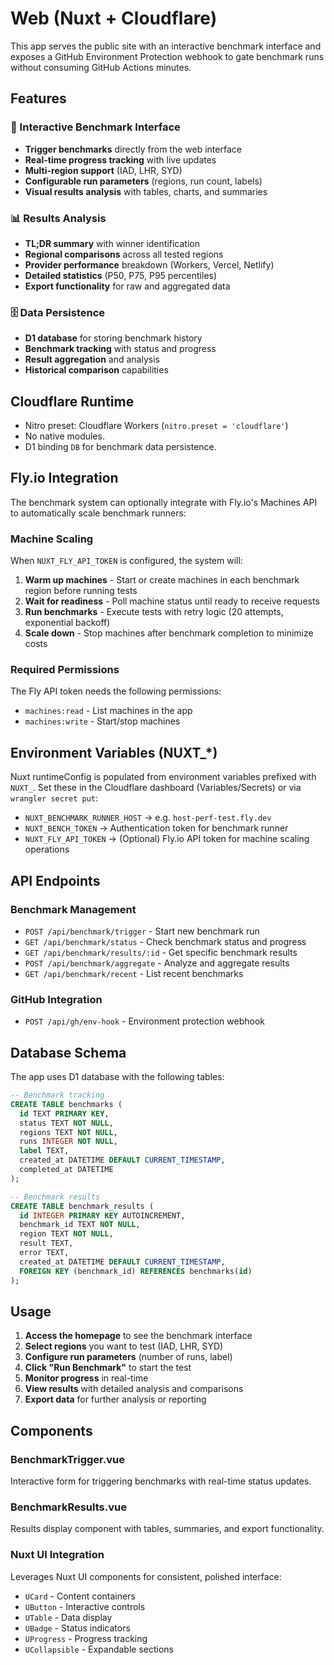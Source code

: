 # Web (Nuxt + Cloudflare)

This app serves the public site with an interactive benchmark interface and exposes a GitHub Environment Protection webhook to gate benchmark runs without consuming GitHub Actions minutes.

## Features

### 🚀 Interactive Benchmark Interface
- **Trigger benchmarks** directly from the web interface
- **Real-time progress tracking** with live updates
- **Multi-region support** (IAD, LHR, SYD)
- **Configurable run parameters** (regions, run count, labels)
- **Visual results analysis** with tables, charts, and summaries

### 📊 Results Analysis
- **TL;DR summary** with winner identification
- **Regional comparisons** across all tested regions
- **Provider performance** breakdown (Workers, Vercel, Netlify)
- **Detailed statistics** (P50, P75, P95 percentiles)
- **Export functionality** for raw and aggregated data

### 🗄️ Data Persistence
- **D1 database** for storing benchmark history
- **Benchmark tracking** with status and progress
- **Result aggregation** and analysis
- **Historical comparison** capabilities

## Cloudflare Runtime
- Nitro preset: Cloudflare Workers (`nitro.preset = 'cloudflare'`)
- No native modules.
- D1 binding `DB` for benchmark data persistence.

## Fly.io Integration
The benchmark system can optionally integrate with Fly.io's Machines API to automatically scale benchmark runners:

### Machine Scaling
When `NUXT_FLY_API_TOKEN` is configured, the system will:
1. **Warm up machines** - Start or create machines in each benchmark region before running tests
2. **Wait for readiness** - Poll machine status until ready to receive requests
3. **Run benchmarks** - Execute tests with retry logic (20 attempts, exponential backoff)
4. **Scale down** - Stop machines after benchmark completion to minimize costs

### Required Permissions
The Fly API token needs the following permissions:
- `machines:read` - List machines in the app
- `machines:write` - Start/stop machines

## Environment Variables (NUXT_*)
Nuxt runtimeConfig is populated from environment variables prefixed with `NUXT_`.
Set these in the Cloudflare dashboard (Variables/Secrets) or via `wrangler secret put`:
- `NUXT_BENCHMARK_RUNNER_HOST` → e.g. `host-perf-test.fly.dev`
- `NUXT_BENCH_TOKEN` → Authentication token for benchmark runner
- `NUXT_FLY_API_TOKEN` → (Optional) Fly.io API token for machine scaling operations

## API Endpoints

### Benchmark Management
- `POST /api/benchmark/trigger` - Start new benchmark run
- `GET /api/benchmark/status` - Check benchmark status and progress
- `GET /api/benchmark/results/:id` - Get specific benchmark results
- `POST /api/benchmark/aggregate` - Analyze and aggregate results
- `GET /api/benchmark/recent` - List recent benchmarks

### GitHub Integration
- `POST /api/gh/env-hook` - Environment protection webhook

## Database Schema

The app uses D1 database with the following tables:

```sql
-- Benchmark tracking
CREATE TABLE benchmarks (
  id TEXT PRIMARY KEY,
  status TEXT NOT NULL,
  regions TEXT NOT NULL,
  runs INTEGER NOT NULL,
  label TEXT,
  created_at DATETIME DEFAULT CURRENT_TIMESTAMP,
  completed_at DATETIME
);

-- Benchmark results
CREATE TABLE benchmark_results (
  id INTEGER PRIMARY KEY AUTOINCREMENT,
  benchmark_id TEXT NOT NULL,
  region TEXT NOT NULL,
  result TEXT,
  error TEXT,
  created_at DATETIME DEFAULT CURRENT_TIMESTAMP,
  FOREIGN KEY (benchmark_id) REFERENCES benchmarks(id)
);
```

## Usage

1. **Access the homepage** to see the benchmark interface
2. **Select regions** you want to test (IAD, LHR, SYD)
3. **Configure run parameters** (number of runs, label)
4. **Click "Run Benchmark"** to start the test
5. **Monitor progress** in real-time
6. **View results** with detailed analysis and comparisons
7. **Export data** for further analysis or reporting

## Components

### BenchmarkTrigger.vue
Interactive form for triggering benchmarks with real-time status updates.

### BenchmarkResults.vue
Results display component with tables, summaries, and export functionality.

### Nuxt UI Integration
Leverages Nuxt UI components for consistent, polished interface:
- `UCard` - Content containers
- `UButton` - Interactive controls
- `UTable` - Data display
- `UBadge` - Status indicators
- `UProgress` - Progress tracking
- `UCollapsible` - Expandable sections

